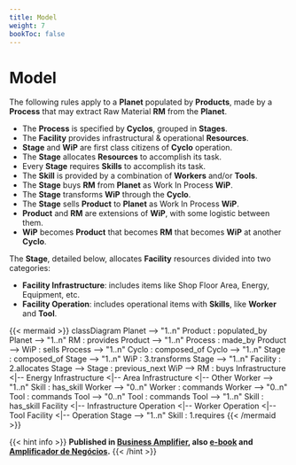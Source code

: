 ```yaml
---
title: Model
weight: 7
bookToc: false
---
```

# Model

The following rules apply to a **Planet** populated by **Products**, made by a **Process** that may extract Raw Material **RM** from the **Planet**.

- The **Process** is specified by **Cyclos**, grouped in **Stages**.
- The **Facility** provides infrastructural & operational **Resources**. 
- **Stage** and **WiP** are first class citizens of **Cyclo** operation.
- The **Stage** allocates **Resources** to accomplish its task.
- Every **Stage** requires **Skills** to accomplish its task.
- The **Skill** is provided by a combination of **Workers** and/or **Tools**.
- The **Stage** buys **RM** from **Planet** as Work In Process **WiP**.
- The **Stage** transforms **WiP** through the **Cyclo**.
- The **Stage** sells **Product** to **Planet** as Work In Process **WiP**.
- **Product** and **RM** are extensions of **WiP**, with some logistic between them.
- **WiP** becomes **Product** that becomes **RM** that becomes **WiP** at another **Cyclo**.

The **Stage**, detailed below, allocates **Facility** resources divided into two categories:

- **Facility Infrastructure**: includes items like Shop Floor Area, Energy, Equipment, etc.
- **Facility Operation**: includes operational items with **Skills**, like **Worker** and **Tool**.

{{< mermaid >}}
classDiagram
    Planet --> "1..n" Product : populated_by
    Planet --> "1..n" RM : provides
    Product --> "1..n" Process : made_by
    Product --> WiP : sells
    Process --> "1..n" Cyclo : composed_of
    Cyclo --> "1..n" Stage : composed_of
    Stage --> "1..n" WiP : 3.transforms
    Stage --> "1..n" Facility : 2.allocates
    Stage --> Stage : previous_next
    WiP --> RM : buys
    Infrastructure <|-- Energy
    Infrastructure <|-- Area
    Infrastructure <|-- Other
    Worker --> "1..n" Skill : has_skill
    Worker --> "0..n" Worker : commands
    Worker --> "0..n" Tool : commands
    Tool --> "0..n" Tool : commands
    Tool --> "1..n" Skill : has_skill
    Facility <|-- Infrastructure
    Operation <|-- Worker
    Operation <|-- Tool
    Facility <|-- Operation
    Stage --> "1..n" Skill : 1.requires
{{< /mermaid >}}


{{< hint info >}}
**Published in [Business Amplifier](https://www.amazon.com/Business-Amplifier-M-Sc-Motta-Lopes/dp/B083XGK14Q), also [e-book](https://www.amazon.com/Business-Amplifier-Jose-Motta-Lopes-ebook-dp-B086L6V6QY/dp/B086L6V6QY/) and [Amplificador de Negócios](https://www.amazon.com/M-Sc-Jose-Motta-Lopes/dp/8592301009).**
{{< /hint >}}
